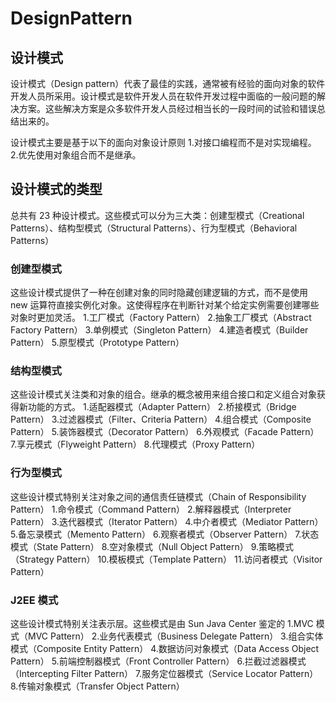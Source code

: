 # DesignPattern

## 设计模式

设计模式（Design pattern）代表了最佳的实践，通常被有经验的面向对象的软件开发人员所采用。设计模式是软件开发人员在软件开发过程中面临的一般问题的解决方案。这些解决方案是众多软件开发人员经过相当长的一段时间的试验和错误总结出来的。

设计模式主要是基于以下的面向对象设计原则
1.对接口编程而不是对实现编程。
2.优先使用对象组合而不是继承。

## 设计模式的类型

总共有 23 种设计模式。这些模式可以分为三大类：创建型模式（Creational Patterns）、结构型模式（Structural Patterns）、行为型模式（Behavioral Patterns）

### 创建型模式

这些设计模式提供了一种在创建对象的同时隐藏创建逻辑的方式，而不是使用 new 运算符直接实例化对象。这使得程序在判断针对某个给定实例需要创建哪些对象时更加灵活。
1.工厂模式（Factory Pattern）
2.抽象工厂模式（Abstract Factory Pattern）
3.单例模式（Singleton Pattern）
4.建造者模式（Builder Pattern）
5.原型模式（Prototype Pattern）

### 结构型模式

这些设计模式关注类和对象的组合。继承的概念被用来组合接口和定义组合对象获得新功能的方式。
1.适配器模式（Adapter Pattern）
2.桥接模式（Bridge Pattern）
3.过滤器模式（Filter、Criteria Pattern）
4.组合模式（Composite Pattern）
5.装饰器模式（Decorator Pattern）
6.外观模式（Facade Pattern）
7.享元模式（Flyweight Pattern）
8.代理模式（Proxy Pattern）

### 行为型模式

这些设计模式特别关注对象之间的通信责任链模式（Chain of Responsibility Pattern）
1.命令模式（Command Pattern）
2.解释器模式（Interpreter Pattern）
3.迭代器模式（Iterator Pattern）
4.中介者模式（Mediator Pattern）
5.备忘录模式（Memento Pattern）
6.观察者模式（Observer Pattern）
7.状态模式（State Pattern）
8.空对象模式（Null Object Pattern）
9.策略模式（Strategy Pattern）
10.模板模式（Template Pattern）
11.访问者模式（Visitor Pattern）

### J2EE 模式

这些设计模式特别关注表示层。这些模式是由 Sun Java Center 鉴定的
1.MVC 模式（MVC Pattern）
2.业务代表模式（Business Delegate Pattern）
3.组合实体模式（Composite Entity Pattern）
4.数据访问对象模式（Data Access Object Pattern）
5.前端控制器模式（Front Controller Pattern）
6.拦截过滤器模式（Intercepting Filter Pattern）
7.服务定位器模式（Service Locator Pattern）
8.传输对象模式（Transfer Object Pattern）

